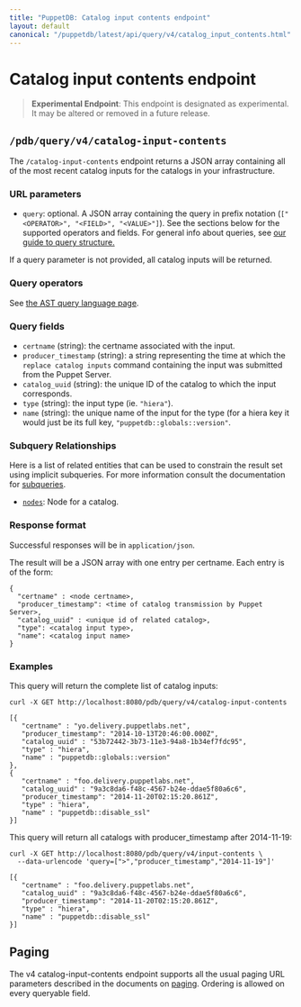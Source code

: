 ```yaml
---
title: "PuppetDB: Catalog input contents endpoint"
layout: default
canonical: "/puppetdb/latest/api/query/v4/catalog_input_contents.html"
---
```


# Catalog input contents endpoint

[curl]: ../curl.html#using-curl-from-localhost-non-sslhttp
[paging]: ./paging.html
[query]: ./query.html
[subqueries]: ./ast.html#subquery-operators
[ast]: ./ast.html
[nodes]: ./nodes.html

> **Experimental Endpoint**: This endpoint is designated as
> experimental. It may be altered or removed in a future release.

## `/pdb/query/v4/catalog-input-contents`

The `/catalog-input-contents` endpoint returns a JSON array containing
all of the most recent catalog inputs for the catalogs in your
infrastructure.

### URL parameters

* `query`: optional. A JSON array containing the query in prefix
  notation (`["<OPERATOR>", "<FIELD>", "<VALUE>"]`). See the sections
  below for the supported operators and fields. For general info about
  queries, see [our guide to query structure.][query]

If a query parameter is not provided, all catalog inputs will be returned.

### Query operators

See [the AST query language page][ast].

### Query fields

* `certname` (string): the certname associated with the input.
* `producer_timestamp` (string): a string representing the time at
  which the `replace catalog inputs` command containing the input was
  submitted from the Puppet Server.
* `catalog_uuid` (string): the unique ID of the catalog to which the
  input corresponds.
* `type` (string): the input type (ie. `"hiera"`).
* `name` (string): the unique name of the input for the type (for a
  hiera key it would just be its full key,
  `"puppetdb::globals::version"`.

### Subquery Relationships

Here is a list of related entities that can be used to constrain the result set
using implicit subqueries. For more information consult the documentation for
[subqueries][subqueries].

* [`nodes`][nodes]: Node for a catalog.

### Response format

Successful responses will be in `application/json`.

The result will be a JSON array with one entry per certname. Each entry is of
the form:

    {
      "certname" : <node certname>,
      "producer_timestamp": <time of catalog transmission by Puppet Server>,
      "catalog_uuid" : <unique id of related catalog>,
      "type": <catalog input type>,
      "name": <catalog input name>
    }

### Examples

This query will return the complete list of catalog inputs:

    curl -X GET http://localhost:8080/pdb/query/v4/catalog-input-contents

    [{
       "certname" : "yo.delivery.puppetlabs.net",
       "producer_timestamp": "2014-10-13T20:46:00.000Z",
       "catalog_uuid" : "53b72442-3b73-11e3-94a8-1b34ef7fdc95",
       "type" : "hiera",
       "name" : "puppetdb::globals::version"
    },
    {
       "certname" : "foo.delivery.puppetlabs.net",
       "catalog_uuid" : "9a3c8da6-f48c-4567-b24e-ddae5f80a6c6",
       "producer_timestamp": "2014-11-20T02:15:20.861Z",
       "type" : "hiera",
       "name" : "puppetdb::disable_ssl"
    }]

This query will return all catalogs with producer_timestamp after 2014-11-19:

    curl -X GET http://localhost:8080/pdb/query/v4/input-contents \
      --data-urlencode 'query=[">","producer_timestamp","2014-11-19"]'

    [{
       "certname" : "foo.delivery.puppetlabs.net",
       "catalog_uuid" : "9a3c8da6-f48c-4567-b24e-ddae5f80a6c6",
       "producer_timestamp": "2014-11-20T02:15:20.861Z",
       "type" : "hiera",
       "name" : "puppetdb::disable_ssl"
    }]

## Paging

The v4 catalog-input-contents endpoint supports all the usual paging
URL parameters described in the documents on
[paging][paging]. Ordering is allowed on every queryable field.

